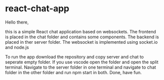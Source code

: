 # react-chat-app

Hello there,

this is a simple React chat application based on websockets.
The frontend is placed in the chat folder and contains some components.
The backend is placed in ther server folder. The websocket is implemented using socket.io and node.js

To run the app download the repository and copy server and chat to seperate empty folder.
If you use vscode open the folder and open the split terminal.
Navigate to the server folder in one terminal and navigate to chat folder in the other folder and run npm start in both.
Done, have fun.
